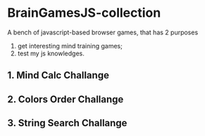 # BrainGamesJS-collection

A bench of javascript-based browser games, that has 2 purposes

1. get interesting mind training games;
2. test my js knowledges.

## 1. Mind Calc Challange

## 2. Colors Order Challange

## 3. String Search Challange
